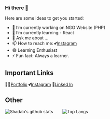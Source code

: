 ### Hi there 👋


<!-- **ShadyAkhtar/ShadyAkhtar** is a ✨ _special_ ✨ repository because its `README.md` (this file) appears on your GitHub profile. -->
<!-- - 👯 I’m looking to collaborate on ... -->
<!-- - 🤔 I’m looking for help with ... -->
Here are some ideas to get you started:

- 🔭 I’m currently working on NGO Website (PHP)
- 🌱 I’m currently learning - React
- 💬 Ask me about ...
- 📫 How to reach me: 💕[Instagram](https://www.instagram.com/Shady__Akhtar/)
- 😄 Learning Enthusiast
- ⚡ Fun fact: Always a learner.

## Important Links

👨‍💻[Portfolio](https://shadabakhtar.cf)
💕[Instagram](https://www.instagram.com/Shady__Akhtar/)
🙌[Linked In](https://www.linkedin.com/in/shadab--akhtar)

## Other

![Shadab's github stats](https://github-readme-stats.vercel.app/api?username=ShadyAkhtar&count_private=true) &nbsp;&nbsp;&nbsp;&nbsp;&nbsp;&nbsp; ![Top Langs](https://github-readme-stats.vercel.app/api/top-langs/?username=ShadyAkhtar&layout=compact)



